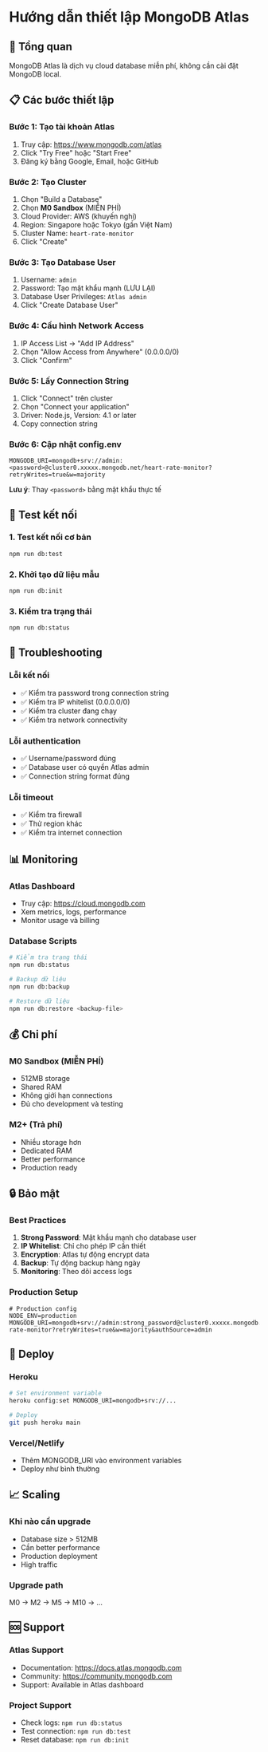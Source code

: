 # Hướng dẫn thiết lập MongoDB Atlas

## 🎯 Tổng quan
MongoDB Atlas là dịch vụ cloud database miễn phí, không cần cài đặt MongoDB local.

## 📋 Các bước thiết lập

### Bước 1: Tạo tài khoản Atlas
1. Truy cập: https://www.mongodb.com/atlas
2. Click "Try Free" hoặc "Start Free"
3. Đăng ký bằng Google, Email, hoặc GitHub

### Bước 2: Tạo Cluster
1. Chọn "Build a Database"
2. Chọn **M0 Sandbox** (MIỄN PHÍ)
3. Cloud Provider: AWS (khuyến nghị)
4. Region: Singapore hoặc Tokyo (gần Việt Nam)
5. Cluster Name: `heart-rate-monitor`
6. Click "Create"

### Bước 3: Tạo Database User
1. Username: `admin`
2. Password: Tạo mật khẩu mạnh (LƯU LẠI)
3. Database User Privileges: `Atlas admin`
4. Click "Create Database User"

### Bước 4: Cấu hình Network Access
1. IP Access List → "Add IP Address"
2. Chọn "Allow Access from Anywhere" (0.0.0.0/0)
3. Click "Confirm"

### Bước 5: Lấy Connection String
1. Click "Connect" trên cluster
2. Chọn "Connect your application"
3. Driver: Node.js, Version: 4.1 or later
4. Copy connection string

### Bước 6: Cập nhật config.env
```env
MONGODB_URI=mongodb+srv://admin:<password>@cluster0.xxxxx.mongodb.net/heart-rate-monitor?retryWrites=true&w=majority
```
**Lưu ý**: Thay `<password>` bằng mật khẩu thực tế

## 🧪 Test kết nối

### 1. Test kết nối cơ bản
```bash
npm run db:test
```

### 2. Khởi tạo dữ liệu mẫu
```bash
npm run db:init
```

### 3. Kiểm tra trạng thái
```bash
npm run db:status
```

## 🔧 Troubleshooting

### Lỗi kết nối
- ✅ Kiểm tra password trong connection string
- ✅ Kiểm tra IP whitelist (0.0.0.0/0)
- ✅ Kiểm tra cluster đang chạy
- ✅ Kiểm tra network connectivity

### Lỗi authentication
- ✅ Username/password đúng
- ✅ Database user có quyền Atlas admin
- ✅ Connection string format đúng

### Lỗi timeout
- ✅ Kiểm tra firewall
- ✅ Thử region khác
- ✅ Kiểm tra internet connection

## 📊 Monitoring

### Atlas Dashboard
- Truy cập: https://cloud.mongodb.com
- Xem metrics, logs, performance
- Monitor usage và billing

### Database Scripts
```bash
# Kiểm tra trạng thái
npm run db:status

# Backup dữ liệu
npm run db:backup

# Restore dữ liệu
npm run db:restore <backup-file>
```

## 💰 Chi phí

### M0 Sandbox (MIỄN PHÍ)
- 512MB storage
- Shared RAM
- Không giới hạn connections
- Đủ cho development và testing

### M2+ (Trả phí)
- Nhiều storage hơn
- Dedicated RAM
- Better performance
- Production ready

## 🔒 Bảo mật

### Best Practices
1. **Strong Password**: Mật khẩu mạnh cho database user
2. **IP Whitelist**: Chỉ cho phép IP cần thiết
3. **Encryption**: Atlas tự động encrypt data
4. **Backup**: Tự động backup hàng ngày
5. **Monitoring**: Theo dõi access logs

### Production Setup
```env
# Production config
NODE_ENV=production
MONGODB_URI=mongodb+srv://admin:strong_password@cluster0.xxxxx.mongodb.net/heart-rate-monitor?retryWrites=true&w=majority&authSource=admin
```

## 🚀 Deploy

### Heroku
```bash
# Set environment variable
heroku config:set MONGODB_URI=mongodb+srv://...

# Deploy
git push heroku main
```

### Vercel/Netlify
- Thêm MONGODB_URI vào environment variables
- Deploy như bình thường

## 📈 Scaling

### Khi nào cần upgrade
- Database size > 512MB
- Cần better performance
- Production deployment
- High traffic

### Upgrade path
M0 → M2 → M5 → M10 → ...

## 🆘 Support

### Atlas Support
- Documentation: https://docs.atlas.mongodb.com
- Community: https://community.mongodb.com
- Support: Available in Atlas dashboard

### Project Support
- Check logs: `npm run db:status`
- Test connection: `npm run db:test`
- Reset database: `npm run db:init`

